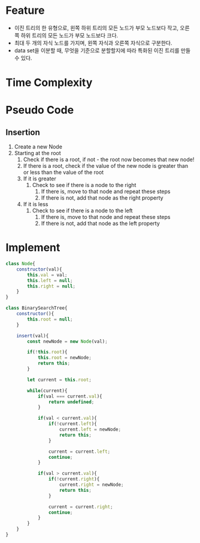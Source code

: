 
# Feature
- 이진 트리의 한 유형으로, 왼쪽 하위 트리의 모든 노드가 부모 노드보다 작고, 오른쪽 하위 트리의 모든 노드가 부모 노드보다 크다.
- 최대 두 개의 자식 노드를 가지며, 왼쪽 자식과 오른쪽 자식으로 구분한다.
- data set을 이분할 때, 무엇을 기준으로 분할할지에 따라 특화된 이진 트리를 만들 수 있다.

# Time Complexity

# Pseudo Code
## Insertion
1. Create a new Node
2. Starting at the root
	1. Check if there is a root, if not - the root now becomes that new node!
	2. If there is a root, check if the value of the new node is greater than or less than the value of the root
	3. If it is greater
		1. Check to see if there is a node to the right
			1. If there is, move to that node and repeat these steps
			2. If there is not, add that node as the right property
	4. If it is less
		1. Check to see if there is a node to the left
			1. If there is, move to that node and repeat these steps
			2. If there is not, add that node as the left property

# Implement

```js
class Node{
	constructor(val){
		this.val = val;
		this.left = null;
		this.right = null;
	}
}

class BinarySearchTree{
	constructor(){
		this.root = null;
	}

	insert(val){
		const newNode = new Node(val);

		if(!this.root){
			this.root = newNode;
			return this;
		}

		let current = this.root;

		while(current){
			if(val === current.val){
				return undefined;
			}

			if(val < current.val){
				if(!current.left){
					current.left = newNode;
					return this;
				}

				current = current.left;
				continue;
			}

			if(val > current.val){
				if(!current.right){
					current.right = newNode;
					return this;
				}

				current = current.right;
				continue;
			}
		}
	}
}
```
